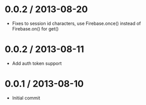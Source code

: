 0.0.2 / 2013-08-20
==================

  * Fixes to session id characters, use Firebase.once() instead of Firebase.on() for get()
  
0.0.2 / 2013-08-11
==================

  * Add auth token support
  
0.0.1 / 2013-08-10
==================

  * Initial commit
